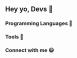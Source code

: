 ## Hey yo, Devs :metal:

### Programming Languages  :rocket:

### Tools  :wrench:

### Connect with me :smiley:
